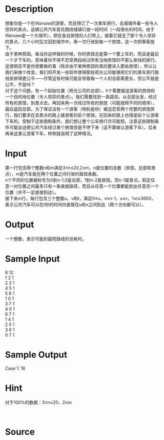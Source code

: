 
# Description

<div class="content"><div>想象你是一个在Warsaw的游客，而且预订了一次乘车旅行，去城镇外看一些令人惊异的景点。这辆公共汽车首先围绕城镇行驶一段时间（一段很长的时间，由于Warsaw是一个大城市），把在各自旅馆的人们带上。接着它就去了那个令人惊异的景点，几个小时后又回到城市中，再一次行驶到每一个旅馆，这一次把乘客放下。</div>
<div>由于某种原因，每当你这样做的时候，你的旅馆总是第一个要上车的，而且是最后一个才下车的，意味着你不得不忍受两段经过所有当地旅馆的不那么愉快的旅行。这很明显不是你想要做的事（除非由于某种原因你真的要进入那些旅馆），所以让我们来做个改变。我们将开发一些软件使得那些观光公司能够把它们的乘车旅行路线安排得更公平——尽管这有时候可能会导致每一个人的总距离更长，但公平就是公平，不是吗？</div>
<div>对于这个问题，有一个起始位置（观光公司的总部），h个需要接送游客的旅馆和一个目的地位置（令人惊异的景点）。我们需要找到一条路径，从总部出发，经过所有的旅馆，到景点去，再回来再一次经过所有的旅馆（可能按照不同的顺序），最后返回总部。为了保证没有一个游客（特别是你）被迫忍受两个完整的旅馆旅行，我们要求在去景点的路上接游客的前个旅馆，在回来的路上也得是前个让游客下车的。受制于这些限制条件，我们想让整个公车旅行尽可能短。注意这些限制条件可能会迫使公共汽车经过某个旅馆但是不停下来（这不算做让游客下车），后来再来这里让游客下车，样例就说明了这种情况。</div>
<div></div>
<p></p></div>

# Input

<div class="content"><div>第一行包含两个整数n和m满足3≤n≤20,2≤m，n是位置的总数（旅馆，总部和景点），m是汽车能在两个位置之间行驶的路径条数。</div>
<div>n个不同的位置被标号为0到n-1,0是总部，1到n-2是旅馆，而n-1是景点。假定任意一对位置之间最多只有一条直接路径，而且从任意一个位置都能到达任意另一个位置（并不一定直接到达）。</div>
<div>接下来m行，每行包含三个整数u，v和t，满足0≤u，v≤n-1，u≠v，1≤t≤3600，表示公共汽车可以在t秒的时间内直接在u和v之间到达（两个方向都可以）。</div>
<div></div>
<p></p></div>

# Output

<div class="content"><div>一个整数，表示可能的最短路线的总耗时。</div>
<div>
<div></div>
</div>
<p></p></div>

# Sample Input

<div class="content"><span class="sampledata">8 12<br/>
1 2 1<br/>
2 3 1<br/>
4 5 1<br/>
5 6 1<br/>
1 0 1<br/>
3 7 1<br/>
4 0 1<br/>
6 7 1<br/>
1 4 1<br/>
2 5 1<br/>
3 6 1<br/>
0 7 1<br/>
</span></div>

# Sample Output

<div class="content"><span class="sampledata">Case 1: 16<br/>
</span></div>

# Hint

<div class="content"><p></p><p>对于100%的数据：3≤n≤20，2≤m</p><br/>
<p></p><p></p></div>

# Source

<div class="content"><p><a href="problemset.php?search="></a></p></div>

